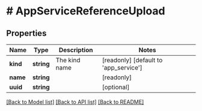 # # AppServiceReferenceUpload

## Properties

Name | Type | Description | Notes
------------ | ------------- | ------------- | -------------
**kind** | **string** | The kind name | [readonly] [default to 'app_service']
**name** | **string** |  | [readonly]
**uuid** | **string** |  | [optional]

[[Back to Model list]](../../README.md#models) [[Back to API list]](../../README.md#endpoints) [[Back to README]](../../README.md)
